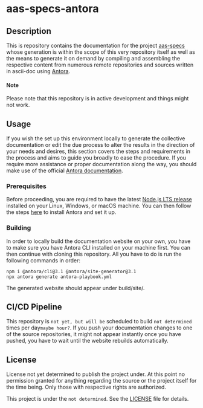 # aas-specs-antora

## Description
This is repository contains the documentation for the project [aas-specs](https://github.com/rwth-iat/aas-specs) whose generation is within the scope of this very repository itself as well as the means to generate it on demand by compiling and assembling the respective content from numerous remote repositories and sources written in ascii-doc using [Antora](https://antora.org/).
#### Note
Please note that this repository is in active development and things might not work.

## Usage

If you wish the set up this environment locally to generate the collective documentation or edit the due process to alter the results in the direction of your needs and desires, this section covers the steps and requirements in the process and aims to guide you broadly to ease the procedure. If you require more assistance or proper documentation along the way, you should make use of the official [Antora documentation](https://docs.antora.org/antora/latest/).

### Prerequisites

Before proceeding, you are required to have the latest [Node.js LTS release](https://nodejs.org/en/download) installed on your Linux, Windows, or macOS machine. You can then follow the steps [here](https://docs.antora.org/antora/latest/install/install-antora/) to install Antora and set it up.

### Building
In order to locally build the documentation website on your own, you have to make sure you have Antora CLI installed on your machine first. You can then continue with cloning this repository. All you have to do is run the following commands in order:
```
npm i @antora/cli@3.1 @antora/site-generator@3.1
npx antora generate antora-playbook.yml
```
The generated website should appear under build/site/.

## CI/CD Pipeline
This repository is ```not yet, but will be``` scheduled to build ```not determined``` times per day```maybe hour?```. If you push your documentation changes to one of the source repositories, it might not appear instantly once you have pushed, you have to wait until the website rebuilds automatically.

## License
License not yet determined to publish the project under. At this point no permission granted for anything regarding the source or the project itself for the time being. Only those with respective rights are authorized. 

This project is under the ```not determined```. See the [LICENSE](LICENSE) file for details.
